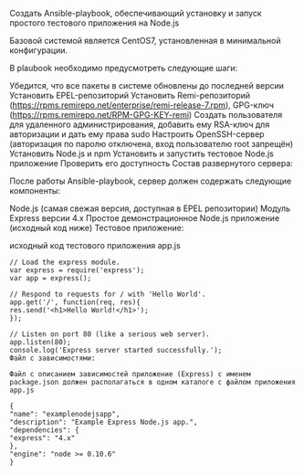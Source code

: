 Создать Ansible-playbook, обеспечивающий установку и запуск простого тестового приложения на Node.js

Базовой системой является CentOS7, установленная в минимальной конфигурации.

В plaubook необходимо предусмотреть следующие шаги:

Убедится, что все пакеты в системе обновлены до последней версии
Установить EPEL-репозиторий
Установить Remi-репозиторий (https://rpms.remirepo.net/enterprise/remi-release-7.rpm), GPG-ключ (https://rpms.remirepo.net/RPM-GPG-KEY-remi)
Создать пользователя для удаленного администрирования, добавить ему RSA-ключ для авторизации и дать ему права sudo
Настроить OpenSSH-сервер (авторизация по паролю отключена, вход пользователю root запрещён)
Установить Node.js и npm
Установить и запустить тестовое Node.js приложение
Проверить его доступность
Состав развернутого сервера:

После работы Ansible-playbook, сервер должен содержать следующие компоненты:

Node.js (самая свежая версия, доступная в EPEL репозитории)
Модуль Express версии 4.x
Простое демонстрационное Node.js приложение (исходный код ниже)
Тестовое приложение:

исходный код тестового приложения app.js
```
// Load the express module.
var express = require('express');
var app = express();
 
// Respond to requests for / with 'Hello World'.
app.get('/', function(req, res){
res.send('<h1>Hello World!</h1>');
});
 
// Listen on port 80 (like a serious web server).
app.listen(80);
console.log('Express server started successfully.');
Файл с зависимостями:

Файл с описанием зависимостей приложение (Express) с именем package.json должен располагаться в одном каталоге с файлом приложения app.js

{
"name": "examplenodejsapp",
"description": "Example Express Node.js app.",
"dependencies": {
"express": "4.x"
},
"engine": "node >= 0.10.6"
}
```
